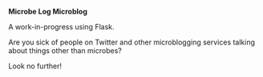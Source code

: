 **Microbe Log Microblog**

A work-in-progress using Flask.

Are you sick of people on Twitter and other microblogging services talking about things other than microbes?

Look no further!

